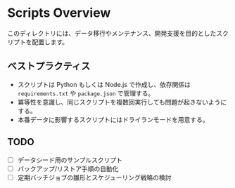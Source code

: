 # Scripts Overview

このディレクトリには、データ移行やメンテナンス、開発支援を目的としたスクリプトを配置します。

## ベストプラクティス
- スクリプトは Python もしくは Node.js で作成し、依存関係は `requirements.txt` や `package.json` で管理する。
- 冪等性を意識し、同じスクリプトを複数回実行しても問題が起きないようにする。
- 本番データに影響するスクリプトにはドライランモードを用意する。

## TODO
- [ ] データシード用のサンプルスクリプト
- [ ] バックアップ/リストア手順の自動化
- [ ] 定期バッチジョブの雛形とスケジューリング戦略の検討
